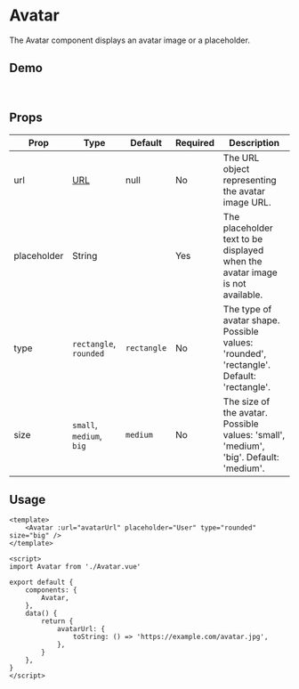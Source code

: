 # Avatar

The Avatar component displays an avatar image or a placeholder.

<script setup>
    import { Avatar } from '../../dist/core.mjs'
    import '../../dist/style.css'
</script>

## Demo

<Avatar placeholder="AL" size="big"/>

<br />

<Avatar url="https://avatars.githubusercontent.com/u/45577511?v=4" placeholder="AL" type="rounded" size="big"/>

## Props

| Prop        | Type                                                        | Default     | Required | Description                                                                              |
| ----------- | ----------------------------------------------------------- | ----------- | -------- | ---------------------------------------------------------------------------------------- |
| url         | [URL](https://developer.mozilla.org/en-US/docs/Web/API/URL) | null        | No       | The URL object representing the avatar image URL.                                        |
| placeholder | String                                                      |             | Yes      | The placeholder text to be displayed when the avatar image is not available.             |
| type        | `rectangle`, `rounded`                                      | `rectangle` | No       | The type of avatar shape. Possible values: 'rounded', 'rectangle'. Default: 'rectangle'. |
| size        | `small`, `medium`, `big`                                    | `medium`    | No       | The size of the avatar. Possible values: 'small', 'medium', 'big'. Default: 'medium'.    |

## Usage

```vue
<template>
	<Avatar :url="avatarUrl" placeholder="User" type="rounded" size="big" />
</template>

<script>
import Avatar from './Avatar.vue'

export default {
	components: {
		Avatar,
	},
	data() {
		return {
			avatarUrl: {
				toString: () => 'https://example.com/avatar.jpg',
			},
		}
	},
}
</script>
```

